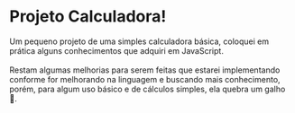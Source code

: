 # Projeto Calculadora!

Um pequeno projeto de uma simples calculadora básica, coloquei em prática alguns conhecimentos que adquiri em JavaScript. 
<br><br>
Restam algumas melhorias para serem feitas que estarei implementando conforme for melhorando na linguagem e buscando mais conhecimento, porém, para algum uso básico e
de cálculos simples, ela quebra um galho :chopsticks:.
